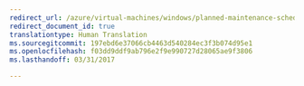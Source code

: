```yaml
---
redirect_url: /azure/virtual-machines/windows/planned-maintenance-schedule
redirect_document_id: true
translationtype: Human Translation
ms.sourcegitcommit: 197ebd6e37066cb4463d540284ec3f3b074d95e1
ms.openlocfilehash: f03dd9ddf9ab796e2f9e990727d28065ae9f3806
ms.lasthandoff: 03/31/2017

---
```


